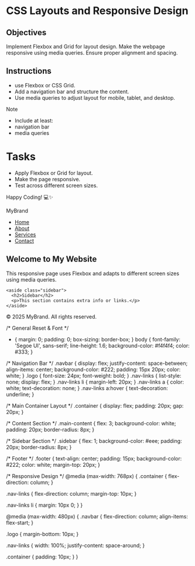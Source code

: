 # CSS Layouts and Responsive Design

## Objectives

Implement Flexbox and Grid for layout design.
Make the webpage responsive using media queries.
Ensure proper alignment and spacing.

## Instructions

- use Flexbox or CSS Grid.
- Add a navigation bar and structure the content.
- Use media queries to adjust layout for mobile, tablet, and desktop.

>[!NOTE]
>  - Include at least:
>  - navigation bar
>  - media queries

# Tasks

- Apply Flexbox or Grid for layout.
- Make the page responsive.
- Test across different screen sizes.

Happy Coding! 💻✨


<!DOCTYPE html>
<html lang="en">
<head>
  <meta charset="UTF-8">
  <title>Responsive Flexbox Page</title>
  <link rel="stylesheet" href="style.css">
  <meta name="viewport" content="width=device-width, initial-scale=1.0">
</head>
<body>

  <!-- Navigation Bar -->
  <nav class="navbar">
    <div class="logo">MyBrand</div>
    <ul class="nav-links">
      <li><a href="#">Home</a></li>
      <li><a href="#">About</a></li>
      <li><a href="#">Services</a></li>
      <li><a href="#">Contact</a></li>
    </ul>
  </nav>

  <!-- Main Content Layout -->
  <main class="container">
    <section class="main-content">
      <h1>Welcome to My Website</h1>
      <p>This responsive page uses Flexbox and adapts to different screen sizes using media queries.</p>
    </section>

    <aside class="sidebar">
      <h2>Sidebar</h2>
      <p>This section contains extra info or links.</p>
    </aside>
  </main>

  <footer class="footer">
    &copy; 2025 MyBrand. All rights reserved.
  </footer>

</body>
</html>


/* General Reset & Font */
* {
  margin: 0;
  padding: 0;
  box-sizing: border-box;
}
body {
  font-family: 'Segoe UI', sans-serif;
  line-height: 1.6;
  background-color: #f4f4f4;
  color: #333;
}

/* Navigation Bar */
.navbar {
  display: flex;
  justify-content: space-between;
  align-items: center;
  background-color: #222;
  padding: 15px 20px;
  color: white;
}
.logo {
  font-size: 24px;
  font-weight: bold;
}
.nav-links {
  list-style: none;
  display: flex;
}
.nav-links li {
  margin-left: 20px;
}
.nav-links a {
  color: white;
  text-decoration: none;
}
.nav-links a:hover {
  text-decoration: underline;
}

/* Main Container Layout */
.container {
  display: flex;
  padding: 20px;
  gap: 20px;
}

/* Content Section */
.main-content {
  flex: 3;
  background-color: white;
  padding: 20px;
  border-radius: 8px;
}

/* Sidebar Section */
.sidebar {
  flex: 1;
  background-color: #eee;
  padding: 20px;
  border-radius: 8px;
}

/* Footer */
.footer {
  text-align: center;
  padding: 15px;
  background-color: #222;
  color: white;
  margin-top: 20px;
}

/* Responsive Design */
@media (max-width: 768px) {
  .container {
    flex-direction: column;
  }

  .nav-links {
    flex-direction: column;
    margin-top: 10px;
  }

  .nav-links li {
    margin: 10px 0;
  }
}

@media (max-width: 480px) {
  .navbar {
    flex-direction: column;
    align-items: flex-start;
  }

  .logo {
    margin-bottom: 10px;
  }

  .nav-links {
    width: 100%;
    justify-content: space-around;
  }

  .container {
    padding: 10px;
  }
}

